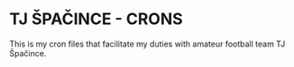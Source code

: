 # TJ ŠPAČINCE - CRONS
This is my cron files that facilitate my duties with amateur football team TJ Špačince.
